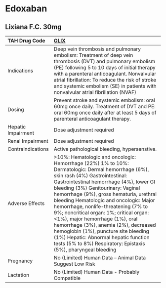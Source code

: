 # Edoxaban

## Lixiana F.C. 30mg

| TAH Drug Code      | [OLIX](https://www.tahsda.org.tw/drugs/hissearch.php?drug_code=OLIX)                                                                                                                                                                                                                                                                                                                                                                                                                                                                                                                                                   |
|:-------------------|:-----------------------------------------------------------------------------------------------------------------------------------------------------------------------------------------------------------------------------------------------------------------------------------------------------------------------------------------------------------------------------------------------------------------------------------------------------------------------------------------------------------------------------------------------------------------------------------------------------------------------|
| Indications        | Deep vein thrombosis and pulmonary embolism: Treatment of deep vein thrombosis (DVT) and pulmonary embolism (PE) following 5 to 10 days of initial therapy with a parenteral anticoagulant. Nonvalvular atrial fibrillation: To reduce the risk of stroke and systemic embolism (SE) in patients with nonvalvular atrial fibrillation (NVAF)                                                                                                                                                                                                                                                                           |
| Dosing             | Prevent stroke and systemic embolism: oral 60mg once daily.  Treatment of DVT and PE: oral 60mg once daily after at least 5 days of parenteral anticoagulant therapy.                                                                                                                                                                                                                                                                                                                                                                                                                                                  |
| Hepatic Impairment | Dose adjustment required                                                                                                                                                                                                                                                                                                                                                                                                                                                                                                                                                                                               |
| Renal Impairment   | Dose adjustment required                                                                                                                                                                                                                                                                                                                                                                                                                                                                                                                                                                                               |
| Contraindications  | Active pathological bleeding, hypersenstive.                                                                                                                                                                                                                                                                                                                                                                                                                                                                                                                                                                           |
| Adverse Effects    | >10%: Hematologic and oncologic: Hemorrhage (22%) 1% to 10%: Dermatologic: Dermal hemorrhage (6%), skin rash (4%) Gastrointestinal: Gastrointestinal hemorrhage (4%), lower GI bleeding (3%) Genitourinary: Vaginal hemorrhage (9%), gross hematuria, urethral bleeding Hematologic and oncologic: Major hemorrhage, nonlife-threatening (7% to 9%; noncritical organ: 1%; critical organ: <1%), major hemorrhage (1%), oral hemorrhage (3%), anemia (2%), decreased hemoglobin (1%), puncture site bleeding (1%) Hepatic: Abnormal hepatic function tests (5% to 8%) Respiratory: Epistaxis (5%), pharyngeal bleeding |
| Pregnancy          | No (Limited) Human Data – Animal Data Suggest Low Risk                                                                                                                                                                                                                                                                                                                                                                                                                                                                                                                                                                 |
| Lactation          | No (Limited) Human Data - Probably Compatible                                                                                                                                                                                                                                                                                                                                                                                                                                                                                                                                                                          |

